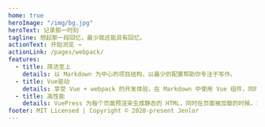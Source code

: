 ```yaml
---
home: true
heroImage: "/img/bg.jpg"
heroText: 记录那一时刻
tagline: 想起那一段回忆，最少我还能具有回忆。
actionText: 开始浏览 →
actionLink: /pages/webpack/
features:
  - title: 简洁至上
    details: 以 Markdown 为中心的项目结构，以最少的配置帮助你专注于写作。
  - title: Vue驱动
    details: 享受 Vue + webpack 的开发体验，在 Markdown 中使用 Vue 组件，同时可以使用 Vue 来开发自定义主题。
  - title: 高性能
    details: VuePress 为每个页面预渲染生成静态的 HTML，同时在页面被加载的时候，将作为 SPA 运行。
footer: MIT Licensed | Copyright © 2020-present Jenlor
---
```

